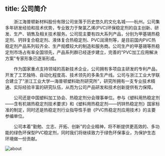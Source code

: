 title: 公司简介
---
&emsp;&emsp;浙江海普顿新材料股份有限公司坐落于历史悠久的文化名城——杭州。公司集多年研发经验和技术优势，专业致力于聚氯乙烯(PVC)环保稳定剂的自主创新、研发、生产、销售及相关技术服务。公司现主要有四大系列产品，分别为甲基锡热稳定剂、钙锌复合稳定剂、液体复合热稳定剂、PVC润滑剂等，是目前国内PVC热稳定剂产品系列较齐全、生产规模较大的制造和服务商。公司生产的甲基锡等热稳定剂市场占有率全国领先，产品系列群已经逐步建立，完善的"PVC加工应用解决方案"专家形象已逐渐形成。

&emsp;&emsp;作为国家重点支持领域的高新技术企业，公司拥有多项自主研发的专利产品，开发了工艺独特、自动化程度高、技术领先的多条生产线。公司与浙江工业大学联合建立了"浙江工业大学—海普顿塑料助剂研究所"，研究所拥有一支专业技术精通、实际经验丰富的研究队伍，从而为公司产品研发和技术创新提供有力保障。

&emsp;&emsp;公司还是中国塑料加工协会、热稳定剂分会理事单位。参与《塑料用热稳定剂——含有机锡热稳定剂技术要求》和《塑料用热稳定剂——钙锌热稳定剂》国家标准的制定，同时还是热稳定剂行业指导性手册《PVC热稳定剂应用技术》的主要参编单位。

&emsp;&emsp;公司本着"勤勉、立志、开拓、创新"的企业精神，将不断提供更高效的、多功能的绿色环保型PVC稳定剂，同时我们将继续致力于绿色环保事业，为保护生态环境做一份贡献。

![about](http://www.himpton.com/images/about.jpg)